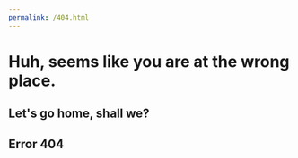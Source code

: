 ```yaml
---
permalink: /404.html
---
```


# Huh, seems like you are at the wrong place.

## Let's go home, shall we?

## Error 404
